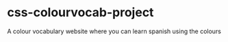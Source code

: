 # css-colourvocab-project
A colour vocabulary website where you can learn spanish using the colours 
